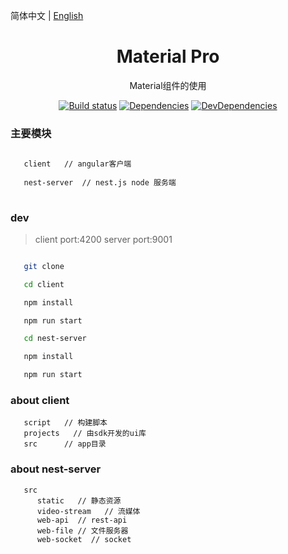 简体中文 | [English](./README.md)

<h1 align="center">Material Pro</h1>

<div align="center">

Material组件的使用

[![Build status](https://ci.appveyor.com/api/projects/status/67fxu2by3ibvqtat/branch/master?svg=true)](https://github.com/guobin211/material-pro)
[![Dependencies](https://img.shields.io/david/ant-design/ant-design-pro.svg)](https://github.com/guobin211/material-pro)
[![DevDependencies](https://img.shields.io/david/dev/ant-design/ant-design-pro.svg)](https://github.com/guobin211/material-pro)

</div>

### 主要模块

```bash
   
   client   // angular客户端
   
   nest-server  // nest.js node 服务端
  
```

### dev

> client port:4200
> server port:9001

```bash

   git clone

   cd client

   npm install

   npm run start

   cd nest-server

   npm install

   npm run start

```

### about client

```
   script   // 构建脚本 
   projects   // 由sdk开发的ui库
   src      // app目录

```


### about nest-server

```
   src
      static   // 静态资源
      video-stream   // 流媒体
      web-api  // rest-api
      web-file // 文件服务器
      web-socket  // socket
   
```
